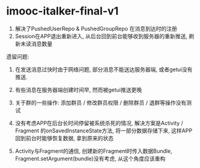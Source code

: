# imooc-italker-final-v1

1. 解决了PushedUserRepo & PushedGroupRepo 在消息到达时的注册
2. Session在APP退出重新进入, 从后台回到前台能够收到服务器的重新推送, 刷新未读消息数量

遗留问题:
1. 在发送消息过快时由于网络问题, 部分消息不能送达服务器端, 或者getui没有推送.
2. 有些消息在服务器端创建时间早, 然而被getui推送更晚

3. 关于群的一些操作: 添加群员 / 修改群员权限 / 删除群员  / 退群等操作没有测试

4. 没有考虑APP在后台长时间停留被系统杀死的情况, 解决方案是Activity / Fragment 的onSavedInstanceState方法, 将一部分数据存储下来, 
   这样APP回到前台时能够恢复数据, 拿到原来的状态
5. Activity与Fragment的通信, 创建新的Fragment时传入数据Bundle, Fragment.setArgument(bundle)没有考虑, 从这个角度应该重构  
  
